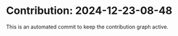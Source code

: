 # Contribution: 2024-12-23-08-48
This is an automated commit to keep the contribution graph active.
